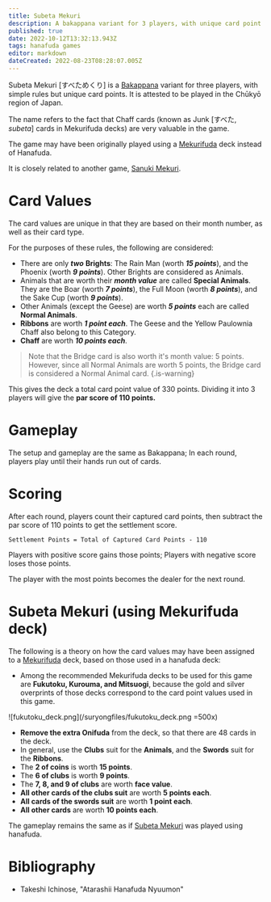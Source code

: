 ```yaml
---
title: Subeta Mekuri
description: A bakappana variant for 3 players, with unique card point values
published: true
date: 2022-10-12T13:32:13.943Z
tags: hanafuda games
editor: markdown
dateCreated: 2022-08-23T08:28:07.005Z
---
```


Subeta Mekuri [すべためくり] is a [Bakappana](/en/hanafuda/games/bakappana) variant for three players, with simple rules but unique card points. It is attested to be played in the Chūkyō region of Japan.

The name refers to the fact that Chaff cards (known as Junk [すべた, *subeta*] cards in Mekurifuda decks) are very valuable in the game. 

The game may have been originally played using a [Mekurifuda](/en/mekurifuda) deck instead of Hanafuda.

It is closely related to another game, [Sanuki Mekuri](/en/hanafuda/games/sanuki-mekuri).

# Card Values
The card values are unique in that they are based on their month number, as well as their card type.

For the purposes of these rules, the following are considered:
- There are only ***two*** **Brights**: The Rain Man (worth ***15 points***), and the Phoenix (worth ***9 points***). Other Brights are considered as Animals.
- Animals that are worth their ***month value*** are called **Special Animals**. 
They are the Boar (worth ***7 points***), the Full Moon (worth ***8 points***), and the Sake Cup (worth ***9 points***).
- Other Animals (except the Geese) are worth ***5 points*** each are called **Normal Animals**. 
- **Ribbons** are worth ***1 point each***. 
The Geese and the Yellow Paulownia Chaff also belong to this Category.
- **Chaff** are worth ***10 points each***. 

> Note that the Bridge card is also worth it's month value: 5 points. However, since all Normal Animals are worth 5 points, the Bridge card is considered a Normal Animal card.
{.is-warning}

This gives the deck a total card point value of 330 points. Dividing it into 3 players will give the **par score of 110 points.**

# Gameplay
The setup and gameplay are the same as Bakappana; In each round, players play until their hands run out of cards.


# Scoring
After each round, players count their captured card points, then subtract the par score of 110 points to get the settlement score.

`Settlement Points = Total of Captured Card Points - 110`

Players with positive score gains those points; Players with negative score loses those points.

The player with the most points becomes the dealer for the next round.

# Subeta Mekuri (using Mekurifuda deck)
The following is a theory on how the card values may have been assigned to a [Mekurifuda](/en/mekurifuda) deck, based on those used in a hanafuda deck:
- Among the recommended Mekurifuda decks to be used for this game are **Fukutoku, Kurouma, and Mitsuogi**, because the gold and silver overprints of those decks correspond to the card point values used in this game.

![fukutoku_deck.png](/suryongfiles/fukutoku_deck.png =500x)

- **Remove the extra Onifuda** from the deck, so that there are 48 cards in the deck.
- In general, use the **Clubs** suit for the **Animals**, and the **Swords** suit for the **Ribbons**.
- The **2 of coins** is worth **15 points**.
- The **6 of clubs** is worth **9 points**.
- The **7, 8, and 9 of clubs** are worth **face value**.
- **All other cards of the clubs suit** are worth **5 points each**.
- **All cards of the swords suit** are worth **1 point each**.
- **All other cards** are worth **10 points each**.

The gameplay remains the same as if [Subeta Mekuri](/en/hanafuda/games/subeta-mekuri) was played using hanafuda.

# Bibliography
- Takeshi Ichinose, "Atarashii Hanafuda Nyuumon"